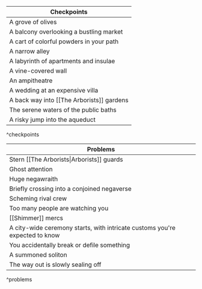 
| Checkpoints |
| ---- |
| A grove of olives |
| A balcony overlooking a bustling market |
| A cart of colorful powders in your path |
| A narrow alley |
| A labyrinth of apartments and insulae |
| A vine-covered wall |
| An ampitheatre |
| A wedding at an expensive villa |
| A back way into [[The Arborists]] gardens |
| The serene waters of the public baths |
| A risky jump into the aqueduct |
^checkpoints

| Problems |
| ---- |
| Stern [[The Arborists\|Arborists]] guards |
| Ghost attention |
| Huge negawraith |
| Briefly crossing into a conjoined negaverse |
| Scheming rival crew |
| Too many people are watching you |
| [[Shimmer]] mercs |
| A city-wide ceremony starts, with intricate customs you're expected to know |
| You accidentally break or defile something |
| A summoned soliton |
| The way out is slowly sealing off |
^problems